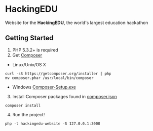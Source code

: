 # HackingEDU

Website for the **HackingEDU**, the world's largest education hackathon

## Getting Started

1. PHP 5.3.2+ is required
2. Get [Composer](http://getcomposer.org/)
- Linux/Unix/OS X
```
curl -sS https://getcomposer.org/installer | php
mv composer.phar /usr/local/bin/composer
```
- Windows [Composer-Setup.exe](https://getcomposer.org/Composer-Setup.exe)
3. Install Composer packages found in [composer.json](https://github.com/HackingEDU/hackingedu-website/blob/master/composer.json)
```
composer install
```
4. Run the project!
```
php -t hackingedu-website -S 127.0.0.1:3000
```
